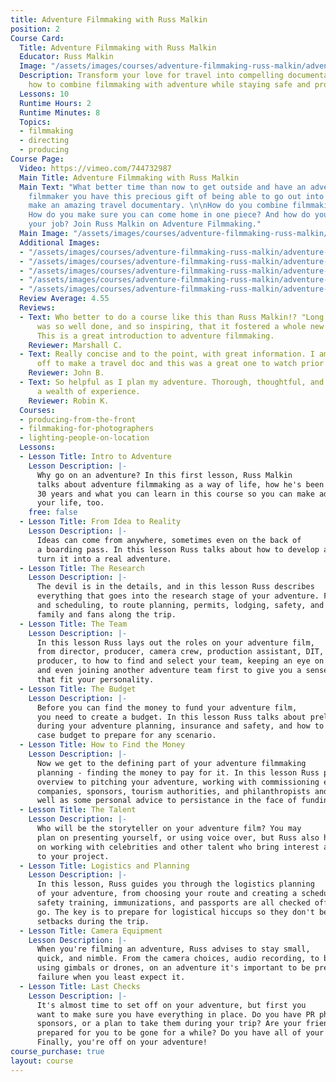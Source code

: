 ```yaml
---
title: Adventure Filmmaking with Russ Malkin
position: 2
Course Card:
  Title: Adventure Filmmaking with Russ Malkin
  Educator: Russ Malkin
  Image: "/assets/images/courses/adventure-filmmaking-russ-malkin/adventure-filmmaking-russ-malkin.jpg"
  Description: Transform your love for travel into compelling documentaries. Learn
    how to combine filmmaking with adventure while staying safe and profitable.
  Lessons: 10
  Runtime Hours: 2
  Runtime Minutes: 8
  Topics:
  - filmmaking
  - directing
  - producing
Course Page:
  Video: https://vimeo.com/744732987
  Main Title: Adventure Filmmaking with Russ Malkin
  Main Text: "What better time than now to get outside and have an adventure? As a
    filmmaker you have this precious gift of being able to go out into nature and
    make an amazing travel documentary. \n\nHow do you combine filmmaking with traveling?
    How do you make sure you can come home in one piece? And how do you turn it into
    your job? Join Russ Malkin on Adventure Filmmaking."
  Main Image: "/assets/images/courses/adventure-filmmaking-russ-malkin/adventure-filmmaking-russ-malkin-1.jpg"
  Additional Images:
  - "/assets/images/courses/adventure-filmmaking-russ-malkin/adventure-filmmaking-russ-malkin-2.jpg"
  - "/assets/images/courses/adventure-filmmaking-russ-malkin/adventure-filmmaking-russ-malkin-3.jpg"
  - "/assets/images/courses/adventure-filmmaking-russ-malkin/adventure-filmmaking-russ-malkin-4.jpg"
  - "/assets/images/courses/adventure-filmmaking-russ-malkin/adventure-filmmaking-russ-malkin-5.jpg"
  - "/assets/images/courses/adventure-filmmaking-russ-malkin/adventure-filmmaking-russ-malkin-6.jpg"
  Review Average: 4.55
  Reviews:
  - Text: Who better to do a course like this than Russ Malkin!? "Long Way Round"
      was so well done, and so inspiring, that it fostered a whole new mode of adventure.
      This is a great introduction to adventure filmmaking.
    Reviewer: Marshall C.
  - Text: Really concise and to the point, with great information. I am just heading
      off to make a travel doc and this was a great one to watch prior to going!
    Reviewer: John B.
  - Text: So helpful as I plan my adventure. Thorough, thoughtful, and based on such
      a wealth of experience.
    Reviewer: Robin K.
  Courses:
  - producing-from-the-front
  - filmmaking-for-photographers
  - lighting-people-on-location
  Lessons:
  - Lesson Title: Intro to Adventure
    Lesson Description: |-
      Why go on an adventure? In this first lesson, Russ Malkin
      talks about adventure filmmaking as a way of life, how he's been doing it for
      30 years and what you can learn in this course so you can make adventure filmmaking
      your life, too.
    free: false
  - Lesson Title: From Idea to Reality
    Lesson Description: |-
      Ideas can come from anywhere, sometimes even on the back of
      a boarding pass. In this lesson Russ talks about how to develop an idea and
      turn it into a real adventure.
  - Lesson Title: The Research
    Lesson Description: |-
      The devil is in the details, and in this lesson Russ describes
      everything that goes into the research stage of your adventure. From team dynamics
      and scheduling, to route planning, permits, lodging, safety, and how to update
      family and fans along the trip.
  - Lesson Title: The Team
    Lesson Description: |-
      In this lesson Russ lays out the roles on your adventure film,
      from director, producer, camera crew, production assistant, DIT, and executive
      producer, to how to find and select your team, keeping an eye on team dynamics,
      and even joining another adventure team first to give you a sense of the roles
      that fit your personality.
  - Lesson Title: The Budget
    Lesson Description: |-
      Before you can find the money to fund your adventure film,
      you need to create a budget. In this lesson Russ talks about preliminary expenses
      during your adventure planning, insurance and safety, and how to develop a worst
      case budget to prepare for any scenario.
  - Lesson Title: How to Find the Money
    Lesson Description: |-
      Now we get to the defining part of your adventure filmmaking
      planning - finding the money to pay for it. In this lesson Russ provides an
      overview to pitching your adventure, working with commissioning editors, distribution
      companies, sponsors, tourism authorities, and philanthropists and grants, as
      well as some personal advice to persistance in the face of funding challenges.
  - Lesson Title: The Talent
    Lesson Description: |-
      Who will be the storyteller on your adventure film? You may
      plan on presenting yourself, or using voice over, but Russ also has some advice
      on working with celebrities and other talent who bring interest and audience
      to your project.
  - Lesson Title: Logistics and Planning
    Lesson Description: |-
      In this lesson, Russ guides you through the logistics planning
      of your adventure, from choosing your route and creating a schedule, to ensuring
      safety training, immunizations, and passports are all checked off before you
      go. The key is to prepare for logistical hiccups so they don't become major
      setbacks during the trip.
  - Lesson Title: Camera Equipment
    Lesson Description: |-
      When you're filming an adventure, Russ advises to stay small,
      quick, and nimble. From the camera choices, audio recording, to bonus shots
      using gimbals or drones, on an adventure it's important to be prepared for equipment
      failure when you least expect it.
  - Lesson Title: Last Checks
    Lesson Description: |-
      It's almost time to set off on your adventure, but first you
      want to make sure you have everything in place. Do you have PR photos for your
      sponsors, or a plan to take them during your trip? Are your friends and family
      prepared for you to be gone for a while? Do you have all of your notes organized?
      Finally, you're off on your adventure!
course_purchase: true
layout: course
---
```


